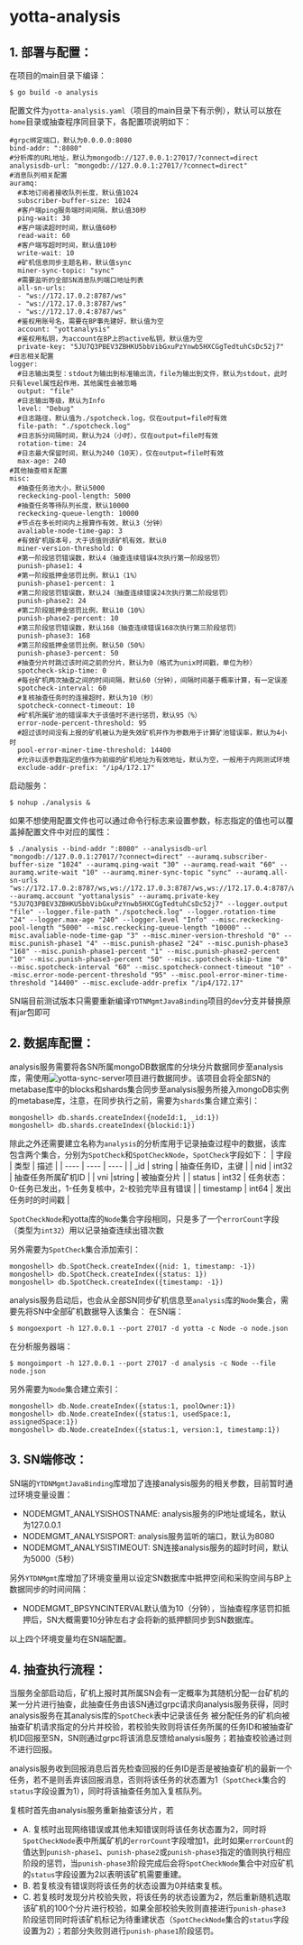# yotta-analysis
## 1. 部署与配置：
在项目的main目录下编译：
```
$ go build -o analysis
```
配置文件为`yotta-analysis.yaml`（项目的main目录下有示例），默认可以放在`home`目录或抽查程序同目录下，各配置项说明如下：
```
#grpc绑定端口，默认为0.0.0.0:8080
bind-addr: ":8080"
#分析库的URL地址，默认为mongodb://127.0.0.1:27017/?connect=direct
analysisdb-url: "mongodb://127.0.0.1:27017/?connect=direct"
#消息队列相关配置
auramq:
  #本地订阅者接收队列长度，默认值1024
  subscriber-buffer-size: 1024
  #客户端ping服务端时间间隔，默认值30秒
  ping-wait: 30
  #客户端读超时时间，默认值60秒
  read-wait: 60
  #客户端写超时时间，默认值10秒
  write-wait: 10
  #矿机信息同步主题名称，默认值sync
  miner-sync-topic: "sync"
  #需要监听的全部SN消息队列端口地址列表
  all-sn-urls:
  - "ws://172.17.0.2:8787/ws"
  - "ws://172.17.0.3:8787/ws"
  - "ws://172.17.0.4:8787/ws"
  #鉴权用账号名，需要在BP事先建好，默认值为空
  account: "yottanalysis"
  #鉴权用私钥，为account在BP上的active私钥，默认值为空
  private-key: "5JU7Q3PBEV3ZBHKU5bbVibGxuPzYnwb5HXCGgTedtuhCsDc52j7"
#日志相关配置
logger:
  #日志输出类型：stdout为输出到标准输出流，file为输出到文件，默认为stdout，此时只有level属性起作用，其他属性会被忽略
  output: "file"
  #日志输出等级，默认为Info
  level: "Debug"
  #日志路径，默认值为./spotcheck.log，仅在output=file时有效
  file-path: "./spotcheck.log"
  #日志拆分间隔时间，默认为24（小时），仅在output=file时有效
  rotation-time: 24
  #日志最大保留时间，默认为240（10天），仅在output=file时有效
  max-age: 240
#其他抽查相关配置
misc:
  #抽查任务池大小，默认5000
  reckecking-pool-length: 5000
  #抽查任务等待队列长度，默认10000
  reckecking-queue-length: 10000
  #节点在多长时间内上报算作有效，默认3（分钟）
  avaliable-node-time-gap: 3
  #有效矿机版本号，大于该值则该矿机有效，默认0
  miner-version-threshold: 0
  #第一阶段惩罚错误数，默认4（抽查连续错误4次执行第一阶段惩罚）
  punish-phase1: 4
  #第一阶段抵押金惩罚比例，默认1（1%）
  punish-phase1-percent: 1
  #第二阶段惩罚错误数，默认24（抽查连续错误24次执行第二阶段惩罚）
  punish-phase2: 24
  #第二阶段抵押金惩罚比例，默认10（10%）
  punish-phase2-percent: 10
  #第三阶段惩罚错误数，默认168（抽查连续错误168次执行第三阶段惩罚）
  punish-phase3: 168
  #第三阶段抵押金惩罚比例，默认50（50%）
  punish-phase3-percent: 50
  #抽查分片时跳过该时间之前的分片，默认为0（格式为unix时间戳，单位为秒）
  spotcheck-skip-time: 0
  #每台矿机两次抽查之间的时间间隔，默认60（分钟），间隔时间基于概率计算，有一定误差
  spotcheck-interval: 60
  #复核抽查任务时的连接超时，默认为10（秒）
  spotcheck-connect-timeout: 10
  #矿机所属矿池的错误率大于该值时不进行惩罚，默认95（%）
  error-node-percent-threshold: 95
  #超过该时间没有上报的矿机被认为是失效矿机并作为参数用于计算矿池错误率，默认为4小时
  pool-error-miner-time-threshold: 14400
  #允许以该参数指定的值作为前缀的矿机地址为有效地址，默认为空，一般用于内网测试环境
  exclude-addr-prefix: "/ip4/172.17"
```
启动服务：
```
$ nohup ./analysis &
```
如果不想使用配置文件也可以通过命令行标志来设置参数，标志指定的值也可以覆盖掉配置文件中对应的属性：
```
$ ./analysis --bind-addr ":8080" --analysisdb-url "mongodb://127.0.0.1:27017/?connect=direct" --auramq.subscriber-buffer-size "1024" --auramq.ping-wait "30" --auramq.read-wait "60" --auramq.write-wait "10" --auramq.miner-sync-topic "sync" --auramq.all-sn-urls "ws://172.17.0.2:8787/ws,ws://172.17.0.3:8787/ws,ws://172.17.0.4:8787/ws" --auramq.account "yottanalysis" --auramq.private-key "5JU7Q3PBEV3ZBHKU5bbVibGxuPzYnwb5HXCGgTedtuhCsDc52j7" --logger.output "file" --logger.file-path "./spotcheck.log" --logger.rotation-time "24" --logger.max-age "240" --logger.level "Info" --misc.reckecking-pool-length "5000" --misc.reckecking-queue-length "10000" --misc.avaliable-node-time-gap "3" --misc.miner-version-threshold "0" --misc.punish-phase1 "4" --misc.punish-phase2 "24" --misc.punish-phase3 "168" --misc.punish-phase1-percent "1" --misc.punish-phase2-percent "10" --misc.punish-phase3-percent "50" --misc.spotcheck-skip-time "0" --misc.spotcheck-interval "60" --misc.spotcheck-connect-timeout "10" --misc.error-node-percent-threshold "95" --misc.pool-error-miner-time-threshold "14400" --misc.exclude-addr-prefix "/ip4/172.17"
```
SN端目前测试版本只需要重新编译`YDTNMgmtJavaBinding`项目的`dev`分支并替换原有jar包即可

## 2. 数据库配置：
analysis服务需要将各SN所属mongoDB数据库的分块分片数据同步至analysis库，需使用![yotta-sync-server](https://github.com/yottachain/yotta-sync-server)项目进行数据同步。该项目会将全部SN的metabase库中的blocks和shards集合同步至analysis服务所接入mongoDB实例的metabase库，注意，在同步执行之前，需要为`shards`集合建立索引：
```
mongoshell> db.shards.createIndex({nodeId:1, _id:1})
mongoshell> db.shards.createIndex({blockid:1})
```
除此之外还需要建立名称为`analysis`的分析库用于记录抽查过程中的数据，该库包含两个集合，分别为`SpotCheck`和`SpotCheckNode`，`SpotCheck`字段如下：
| 字段 | 类型 | 描述 |
| ---- | ---- | ---- |
| _id | string | 抽查任务ID，主键 |
| nid | int32 | 抽查任务所属矿机ID |
| vni |string |	被抽查分片 |
| status | int32 | 任务状态：0-任务已发出，1-任务复核中，2-校验完毕且有错误 |
| timestamp	| int64	| 发出任务时的时间戳 |

`SpotCheckNode`和yotta库的`Node`集合字段相同，只是多了一个`errorCount`字段（类型为`int32`）用以记录抽查连续出错次数

另外需要为`SpotCheck`集合添加索引：
```
mongoshell> db.SpotCheck.createIndex({nid: 1, timestamp: -1})
mongoshell> db.SpotCheck.createIndex({status: 1})
mongoshell> db.SpotCheck.createIndex({timestamp: -1})
```
analysis服务启动后，也会从全部SN同步矿机信息至`analysis`库的`Node`集合，需要先将SN中全部矿机数据导入该集合：
在SN端：
```
$ mongoexport -h 127.0.0.1 --port 27017 -d yotta -c Node -o node.json
```
在分析服务器端：
```
$ mongoimport -h 127.0.0.1 --port 27017 -d analysis -c Node --file node.json
```

另外需要为`Node`集合建立索引：
```
mongoshell> db.Node.createIndex({status:1, poolOwner:1})
mongoshell> db.Node.createIndex({status:1, usedSpace:1, assignedSpace:1})
mongoshell> db.Node.createIndex({status:1, version:1, timestamp:1})
```

## 3. SN端修改：
SN端的`YTDNMgmtJavaBinding`库增加了连接analysis服务的相关参数，目前暂时通过环境变量设置：
* NODEMGMT_ANALYSISHOSTNAME: analysis服务的IP地址或域名，默认为127.0.0.1
* NODEMGMT_ANALYSISPORT: analysis服务监听的端口，默认为8080
* NODEMGMT_ANALYSISTIMEOUT: SN连接analysis服务的超时时间，默认为5000（5秒）
  
另外`YTDNMgmt`库增加了环境变量用以设定SN数据库中抵押空间和采购空间与BP上数据同步的时间间隔：
* NODEMGMT_BPSYNCINTERVAL默认值为10（分钟），当抽查程序惩罚扣抵押后，SN大概需要10分钟左右才会将新的抵押额同步到SN数据库。
  
以上四个环境变量均在SN端配置。

## 4. 抽查执行流程：
当服务全部启动后，矿机上报时其所属SN会有一定概率为其随机分配一台矿机的某一分片进行抽查，此抽查任务由该SN通过grpc请求向analysis服务获得，同时analysis服务在其analysis库的`SpotCheck`表中记录该任务
被分配任务的矿机向被抽查矿机请求指定的分片并校验，若校验失败则将该任务所属的任务ID和被抽查矿机ID回报至SN，SN则通过grpc将该消息反馈给analysis服务；若抽查校验通过则不进行回报。

analysis服务收到回报消息后首先检查回报的任务ID是否是被抽查矿机的最新一个任务，若不是则丢弃该回报消息，否则将该任务的状态置为1（`SpotCheck`集合的`status`字段设置为1），同时将该抽查任务加入复核队列。

复核时首先由analysis服务重新抽查该分片，若
* A. 复核时出现网络错误或其他未知错误则将该任务状态置为2，同时将`SpotCheckNode`表中所属矿机的`errorCount`字段增加1，此时如果`errorCount`的值达到`punish-phase1`、`punish-phase2`或`punish-phase3`指定的值则执行相应阶段的惩罚，当`punish-phase3`阶段完成后会将`SpotCheckNode`集合中对应矿机的`status`字段设置为2以表明该矿机需要重建。
* B. 若复核没有错误则将该任务的状态设置为0并结束复核。
* C. 若复核时发现分片校验失败，将该任务的状态设置为2，然后重新随机选取该矿机的100个分片进行校验，如果全部校验失败则直接进行`punish-phase3`阶段惩罚同时将该矿机标记为待重建状态（`SpotCheckNode`集合的`status`字段设置为2）；若部分失败则进行`punish-phase1`阶段惩罚。
